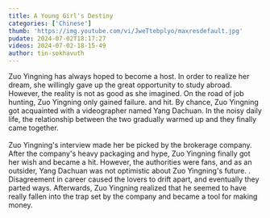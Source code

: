 ```yaml
---
title: A Young Girl's Destiny
categories: ['Chinese']
thumb: 'https://img.youtube.com/vi/JweTtebplyo/maxresdefault.jpg'
pudate: 2024-07-02T18:17:27
videos: 2024-07-02-18-15-49
author: tin-sokhavuth
---
```

Zuo Yingning has always hoped to become a host. In order to realize her dream, she willingly gave up the great opportunity to study abroad. However, the reality is not as good as she imagined. On the road of job hunting, Zuo Yingning only gained failure. and hit. By chance, Zuo Yingning got acquainted with a videographer named Yang Dachuan. In the noisy daily life, the relationship between the two gradually warmed up and they finally came together.
<br/><br/>
Zuo Yingning's interview made her be picked by the brokerage company. After the company's heavy packaging and hype, Zuo Yingning finally got her wish and became a hit. However, the authorities were fans, and as an outsider, Yang Dachuan was not optimistic about Zuo Yingning's future. . Disagreement in career caused the lovers to drift apart, and eventually they parted ways. Afterwards, Zuo Yingning realized that he seemed to have really fallen into the trap set by the company and became a tool for making money.